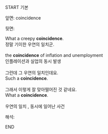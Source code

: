 START
기본

앞면:
coincidence


뒷면:
<div>What a creepy <strong>coincidence</strong>. </div><div>정말 기이한 우연의 일치군.<br><br><div>the <strong>coincidence</strong> of inflation and unemployment </div><div>인플레이션과 실업의 동시 발생<br><br><div><div>그런데 그 우연의 일치인데요.</div></div><div>Such a <strong>coincidence</strong>.<br><br><div><div>그래서 이렇게 잘 맞아떨어진 것 같네요.</div></div><div>What a <strong>coincidence</strong>.<br><br>우연의 일치 , 동시에 일어난 사건</div></div></div></div>


해석:

END
